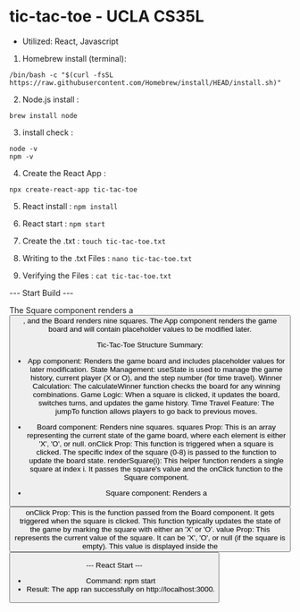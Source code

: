 # tic-tac-toe - UCLA CS35L 
- Utilized: React, Javascript 

1. Homebrew install (terminal): 
```
/bin/bash -c "$(curl -fsSL https://raw.githubusercontent.com/Homebrew/install/HEAD/install.sh)"
```

2. Node.js install : 
```
brew install node
```

3. install check :
```
node -v 
npm -v
```

4. Create the React App : 
```
npx create-react-app tic-tac-toe
``` 

5. React install : 
`npm install`

6. React start : 
`npm start `

7. Create the .txt :
`touch tic-tac-toe.txt`

8. Writing to the .txt Files : 
`nano tic-tac-toe.txt`

9. Verifying the Files : 
`cat tic-tac-toe.txt`

--- Start Build ---

The Square component renders a <button>, and the Board renders nine squares. 
The App component renders the game board and will contain placeholder values to be modified later.

Tic-Tac-Toe Structure Summary:
- App component: Renders the game board and includes placeholder values for later modification.
State Management: useState is used to manage the game history, current player (X or O), and the step number (for time travel).
Winner Calculation: The calculateWinner function checks the board for any winning combinations.
Game Logic: When a square is clicked, it updates the board, switches turns, and updates the game history.
Time Travel Feature: The jumpTo function allows players to go back to previous moves.

- Board component: Renders nine squares.
squares Prop: This is an array representing the current state of the game board, where each element is either 'X', 'O', or null.
onClick Prop: This function is triggered when a square is clicked. The specific index of the square (0-8) is passed to the function to update the board state.
renderSquare(i): This helper function renders a single square at index i. It passes the square's value and the onClick function to the Square component.


- Square component: Renders a <button>
onClick Prop: This is the function passed from the Board component. It gets triggered when the square is clicked. This function typically updates the state of the game by marking the square with either an 'X' or 'O'.
value Prop: This represents the current value of the square. It can be 'X', 'O', or null (if the square is empty). This value is displayed inside the <button>


--- React Start ---
- Command: npm start
- Result: The app ran successfully on http://localhost:3000.